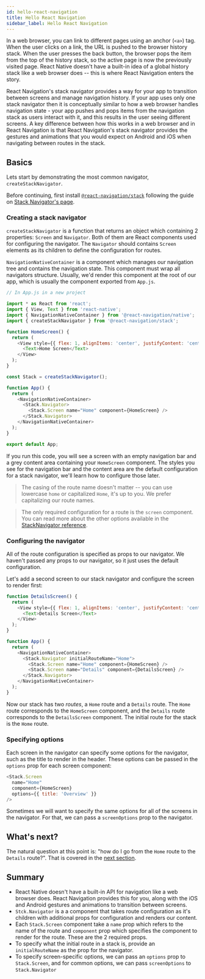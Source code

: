 ```yaml
---
id: hello-react-navigation
title: Hello React Navigation
sidebar_label: Hello React Navigation
---
```


In a web browser, you can link to different pages using an anchor (`<a>`) tag. When the user clicks on a link, the URL is pushed to the browser history stack. When the user presses the back button, the browser pops the item from the top of the history stack, so the active page is now the previously visited page. React Native doesn't have a built-in idea of a global history stack like a web browser does -- this is where React Navigation enters the story.

React Navigation's stack navigator provides a way for your app to transition between screens and manage navigation history. If your app uses only one stack navigator then it is conceptually similar to how a web browser handles navigation state - your app pushes and pops items from the navigation stack as users interact with it, and this results in the user seeing different screens. A key difference between how this works in a web browser and in React Navigation is that React Navigation's stack navigator provides the gestures and animations that you would expect on Android and iOS when navigating between routes in the stack.

## Basics

Lets start by demonstrating the most common navigator, `createStackNavigator`.

Before continuing, first install [`@react-navigation/stack`](https://github.com/react-navigation/stack) following the guide on [Stack Navigator's page](stack-navigator.html).

### Creating a stack navigator

`createStackNavigator` is a function that returns an object which containing 2 properties: `Screen` and `Navigator`. Both of them are React components used for configuring the navigator. The `Navigator` should contains `Screen` elements as its children to define the configuration for routes.

`NavigationNativeContainer` is a component which manages our navigation tree and contains the navigation state. This component must wrap all navigators structure. Usually, we'd render this component at the root of our app, which is usually the component exported from `App.js`.

```js
// In App.js in a new project

import * as React from 'react';
import { View, Text } from 'react-native';
import { NavigationNativeContainer } from '@react-navigation/native';
import { createStackNavigator } from '@react-navigation/stack';

function HomeScreen() {
  return (
    <View style={{ flex: 1, alignItems: 'center', justifyContent: 'center' }}>
      <Text>Home Screen</Text>
    </View>
  );
}

const Stack = createStackNavigator();

function App() {
  return (
    <NavigationNativeContainer>
      <Stack.Navigator>
        <Stack.Screen name="Home" component={HomeScreen} />
      </Stack.Navigator>
    </NavigationNativeContainer>
  );
}

export default App;
```

If you run this code, you will see a screen with an empty navigation bar and a grey content area containing your `HomeScreen` component. The styles you see for the navigation bar and the content area are the default configuration for a stack navigator, we'll learn how to configure those later.

> The casing of the route name doesn't matter -- you can use lowercase `home` or capitalized `Home`, it's up to you. We prefer capitalizing our route names.

> The only required configuration for a route is the `screen` component. You can read more about the other options available in the [StackNavigator reference](stack-navigator.html).

### Configuring the navigator

All of the route configuration is specified as props to our navigator. We haven't passed any props to our navigator, so it just uses the default configuration.

Let's add a second screen to our stack navigator and configure the screen to render first:

```js
function DetailsScreen() {
  return (
    <View style={{ flex: 1, alignItems: 'center', justifyContent: 'center' }}>
      <Text>Details Screen</Text>
    </View>
  );
}

function App() {
  return (
    <NavigationNativeContainer>
      <Stack.Navigator initialRouteName="Home">
        <Stack.Screen name="Home" component={HomeScreen} />
        <Stack.Screen name="Details" component={DetailsScreen} />
      </Stack.Navigator>
    </NavigationNativeContainer>
  );
}
```

Now our stack has two _routes_, a `Home` route and a `Details` route. The `Home` route corresponds to the `HomeScreen` component, and the `Details` route corresponds to the `DetailsScreen` component. The initial route for the stack is the `Home` route.

### Specifying options

Each screen in the navigator can specify some options for the navigator, such as the title to render in the header. These options can be passed in the `options` prop for each screen component:

```js
<Stack.Screen
  name="Home"
  component={HomeScreen}
  options={{ title: 'Overview' }}
/>
```

Sometimes we will want to specify the same options for all of the screens in the navigator. For that, we can pass a `screenOptions` prop to the navigator.

## What's next?

The natural question at this point is: "how do I go from the `Home` route to the `Details` route?". That is covered in the [next section](navigating.html).

## Summary

- React Native doesn't have a built-in API for navigation like a web browser does. React Navigation provides this for you, along with the iOS and Android gestures and animations to transition between screens.
- `Stck.Navigator` is a a component that takes route configuration as it's children with additional props for configuration and renders our content.
- Each `Stack.Screen` component take a `name` prop which refers to the name of the route and `component` prop which specifies the component to render for the route. These are the 2 required props.
- To specify what the initial route in a stack is, provide an `initialRouteName` as the prop for the navigator.
- To specify screen-specific options, we can pass an `options` prop to `Stack.Screen`, and for common options, we can pass `screenOptions` to `Stack.Navigator`
